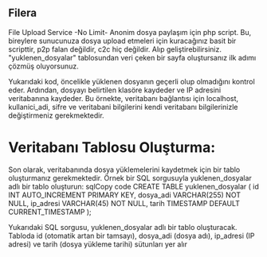 ## Filera
File Upload Service -No Limit-
Anonim dosya paylaşım için php script. 
Bu, bireylere sunucunuza dosya upload etmeleri için kuracağınız basit bir scripttir, p2p falan değildir, c2c hiç değildir. Alıp geliştirebilirsiniz. "yuklenen_dosyalar" tablosundan veri çeken bir sayfa oluştursanız ilk adımı çözmüş oluyorsunuz.

Yukarıdaki kod, öncelikle yüklenen dosyanın geçerli olup olmadığını kontrol eder. Ardından, dosyayı belirtilen klasöre kaydeder ve IP adresini veritabanına kaydeder. Bu örnekte, veritabanı bağlantısı için localhost, kullanici_adi, sifre ve veritabani bilgilerini kendi veritabanı bilgilerinizle değiştirmeniz gerekmektedir.

# Veritabanı Tablosu Oluşturma:

Son olarak, veritabanında dosya yüklemelerini kaydetmek için bir tablo oluşturmanız gerekmektedir.
Örnek bir SQL sorgusuyla yuklenen_dosyalar adlı bir tablo oluşturun:
sqlCopy code
CREATE TABLE yuklenen_dosyalar (
  id INT AUTO_INCREMENT PRIMARY KEY,
  dosya_adi VARCHAR(255) NOT NULL,
  ip_adresi VARCHAR(45) NOT NULL,
  tarih TIMESTAMP DEFAULT CURRENT_TIMESTAMP
);


Yukarıdaki SQL sorgusu, yuklenen_dosyalar adlı bir tablo oluşturacak. Tabloda id (otomatik artan bir tamsayı), dosya_adi (dosya adı), ip_adresi (IP adresi) ve tarih (dosya yükleme tarihi) sütunları yer alır
